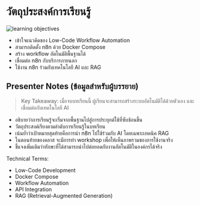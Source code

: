# วัตถุประสงค์การเรียนรู้

![learning objectives](https://www.google.com/search?q=learning+objectives+icons&tbm=isch)

- เข้าใจแนวคิดของ Low-Code Workflow Automation
- สามารถติดตั้ง n8n ด้วย Docker Compose
- สร้าง workflow อัตโนมัติพื้นฐานได้
- เชื่อมต่อ n8n กับบริการภายนอก
- ใช้งาน n8n ร่วมกับเทคโนโลยี AI และ RAG

## Presenter Notes (ข้อมูลสำหรับผู้บรรยาย)

> Key Takeaway: เมื่อจบบทเรียนนี้ ผู้เรียนจะสามารถสร้างระบบอัตโนมัติได้ด้วยตัวเอง และเชื่อมต่อกับเทคโนโลยี AI

- อธิบายว่าการเรียนรู้จะเริ่มจากพื้นฐานไปสู่การประยุกต์ใช้ที่ซับซ้อนขึ้น
- วัตถุประสงค์เรียงตามลำดับการเรียนรู้ในบทเรียน
- เน้นย้ำว่าเป้าหมายสุดท้ายคือการนำ n8n ไปใช้ร่วมกับ AI โดยเฉพาะเทคนิค RAG
- ในตอนท้ายของคลาส จะมีการทำ workshop เพื่อให้เห็นภาพรวมของการใช้งานจริง
- ชี้แจงเพิ่มเติมว่าทักษะที่ได้สามารถนำไปต่อยอดกับงานอัตโนมัติในองค์กรได้จริง

Technical Terms:
- Low-Code Development
- Docker Compose
- Workflow Automation
- API Integration
- RAG (Retrieval-Augmented Generation)
